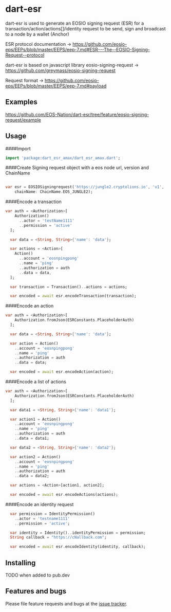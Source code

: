 # dart-esr

dart-esr is used to generate an EOSIO signing request (ESR) for a transaction/action/actions[]/identity request to be send, sign and broadcast to a node by a wallet (Anchor)

ESR protocol documentation -> https://github.com/eosio-eps/EEPs/blob/master/EEPS/eep-7.md#ESR---The--EOSIO-Signing-Request--protocol

dart-esr is based on javascript library eosio-signing-request -> https://github.com/greymass/eosio-signing-request

Request format -> https://github.com/eosio-eps/EEPs/blob/master/EEPS/eep-7.md#payload

## Examples

https://github.com/EOS-Nation/dart-esr/tree/feature/eosio-signing-request/example

## Usage

####Import

```dart
import 'package:dart_esr_amax/dart_esr_amax.dart';
```

####Create Signing request object with a eos node url, version and ChainName

```dart

var esr = EOSIOSigningrequest('https://jungle2.cryptolions.io', 'v1',
    chainName: ChainName.EOS_JUNGLE2);
```

####Encode a transaction

```dart
var auth = <Authorization>[
    Authorization()
      ..actor = 'testName1111'
      ..permission = 'active'
  ];

  var data = <String, String>{'name': 'data'};

  var actions = <Action>[
    Action()
      ..account = 'eosnpingpong'
      ..name = 'ping'
      ..authorization = auth
      ..data = data,
  ];

  var transaction = Transaction()..actions = actions;

  var encoded = await esr.encodeTransaction(transaction);
```

####Encode an action

```dart
var auth = <Authorization>[
    Authorization.fromJson(ESRConstants.PlaceholderAuth)
  ];

  var data = <String, String>{'name': 'data'};

  var action = Action()
    ..account = 'eosnpingpong'
    ..name = 'ping'
    ..authorization = auth
    ..data = data;

  var encoded = await esr.encodeAction(action);
```

####Encode a list of actions

```dart
var auth = <Authorization>[
    Authorization.fromJson(ESRConstants.PlaceholderAuth)
  ];

  var data1 = <String, String>{'name': 'data1'};

  var action1 = Action()
    ..account = 'eosnpingpong'
    ..name = 'ping'
    ..authorization = auth
    ..data = data1;

  var data2 = <String, String>{'name': 'data2'};

  var action2 = Action()
    ..account = 'eosnpingpong'
    ..name = 'ping'
    ..authorization = auth
    ..data = data2;

  var actions = <Action>[action1, action2];

  var encoded = await esr.encodeActions(actions);
```

####Encode an identity request

```dart
  var permission = IdentityPermission()
    ..actor = 'testname1111'
    ..permission = 'active';

  var identity = Identity()..identityPermission = permission;
  String callback = "https://cNallback.com";

  var encoded = await esr.encodeIdentity(identity, callback);
```

## Installing

TODO when added to pub.dev

## Features and bugs

Please file feature requests and bugs at the [issue tracker][tracker].

[tracker]: https://github.com/EOS-Nation/dart-esr/issues
